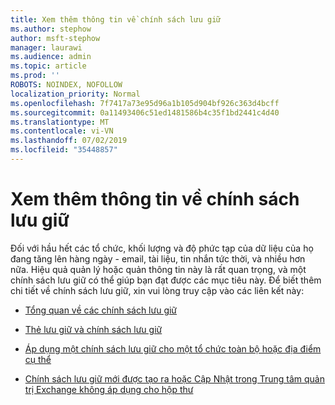 ```yaml
---
title: Xem thêm thông tin về chính sách lưu giữ
ms.author: stephow
author: msft-stephow
manager: laurawi
ms.audience: admin
ms.topic: article
ms.prod: ''
ROBOTS: NOINDEX, NOFOLLOW
localization_priority: Normal
ms.openlocfilehash: 7f7417a73e95d96a1b105d904bf926c363d4bcff
ms.sourcegitcommit: 0a11493406c51ed1481586b4c35f1bd2441c4d40
ms.translationtype: MT
ms.contentlocale: vi-VN
ms.lasthandoff: 07/02/2019
ms.locfileid: "35448857"
---
```

# <a name="more-info-about-retention-policies"></a>Xem thêm thông tin về chính sách lưu giữ

Đối với hầu hết các tổ chức, khối lượng và độ phức tạp của dữ liệu của họ đang tăng lên hàng ngày - email, tài liệu, tin nhắn tức thời, và nhiều hơn nữa.
Hiệu quả quản lý hoặc quản thông tin này là rất quan trọng, và một chính sách lưu giữ có thể giúp bạn đạt được các mục tiêu này. Để biết thêm chi tiết về chính sách lưu giữ, xin vui lòng truy cập vào các liên kết này:

- [Tổng quan về các chính sách lưu giữ](https://docs.microsoft.com/office365/securitycompliance/retention-policies)

- [Thẻ lưu giữ và chính sách lưu giữ](https://docs.microsoft.com/exchange/security-and-compliance/messaging-records-management/retention-tags-and-policies)

- [Áp dụng một chính sách lưu giữ cho một tổ chức toàn bộ hoặc địa điểm cụ thể](https://docs.microsoft.com/office365/securitycompliance/retention-policies#applying-a-retention-policy-to-an-entire-organization-or-specific-locations)

- [Chính sách lưu giữ mới được tạo ra hoặc Cập Nhật trong Trung tâm quản trị Exchange không áp dụng cho hộp thư](https://docs.microsoft.com/alchemyinsights/retention-policies-in-exchange-admin-center-not-working)

